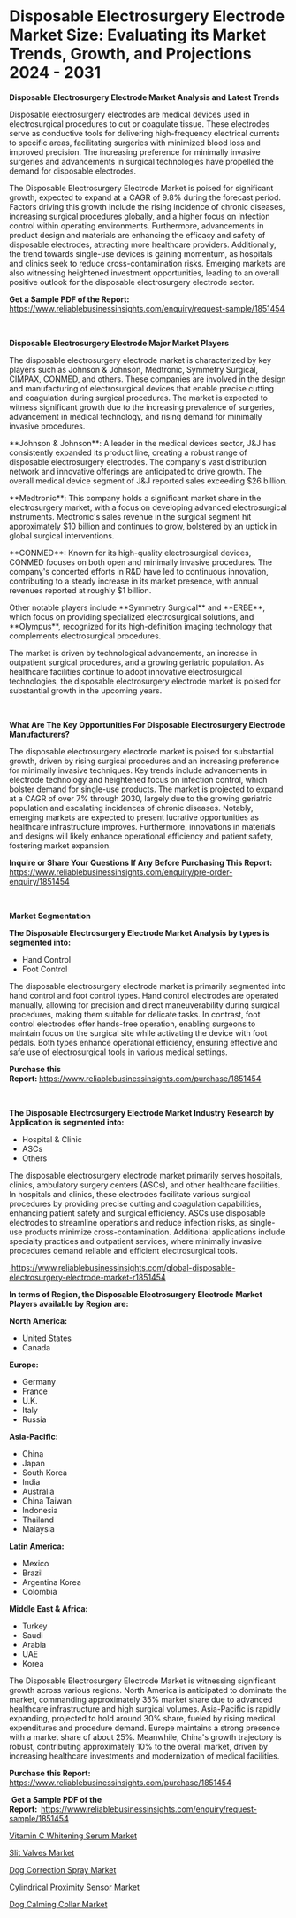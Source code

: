 <p><h1>Disposable Electrosurgery Electrode Market Size: Evaluating its Market Trends, Growth, and Projections 2024 - 2031</h1></p><p><strong>Disposable Electrosurgery Electrode Market Analysis and Latest Trends</strong></p>
<p><p>Disposable electrosurgery electrodes are medical devices used in electrosurgical procedures to cut or coagulate tissue. These electrodes serve as conductive tools for delivering high-frequency electrical currents to specific areas, facilitating surgeries with minimized blood loss and improved precision. The increasing preference for minimally invasive surgeries and advancements in surgical technologies have propelled the demand for disposable electrodes.</p><p>The Disposable Electrosurgery Electrode Market is poised for significant growth, expected to expand at a CAGR of 9.8% during the forecast period. Factors driving this growth include the rising incidence of chronic diseases, increasing surgical procedures globally, and a higher focus on infection control within operating environments. Furthermore, advancements in product design and materials are enhancing the efficacy and safety of disposable electrodes, attracting more healthcare providers. Additionally, the trend towards single-use devices is gaining momentum, as hospitals and clinics seek to reduce cross-contamination risks. Emerging markets are also witnessing heightened investment opportunities, leading to an overall positive outlook for the disposable electrosurgery electrode sector.</p></p>
<p><strong>Get a Sample PDF of the Report:&nbsp;</strong> <a href="https://www.reliablebusinessinsights.com/enquiry/request-sample/1851454?utm_campaign=1726&utm_medium=2&utm_source=Github&utm_content=ia&utm_term=18102024&utm_id=disposable-electrosurgery-electrode">https://www.reliablebusinessinsights.com/enquiry/request-sample/1851454</a></p>
<p>&nbsp;</p>
<p><strong>Disposable Electrosurgery Electrode Major Market Players</strong></p>
<p><p>The disposable electrosurgery electrode market is characterized by key players such as Johnson & Johnson, Medtronic, Symmetry Surgical, CIMPAX, CONMED, and others. These companies are involved in the design and manufacturing of electrosurgical devices that enable precise cutting and coagulation during surgical procedures. The market is expected to witness significant growth due to the increasing prevalence of surgeries, advancement in medical technology, and rising demand for minimally invasive procedures.</p><p>**Johnson & Johnson**: A leader in the medical devices sector, J&J has consistently expanded its product line, creating a robust range of disposable electrosurgery electrodes. The company's vast distribution network and innovative offerings are anticipated to drive growth. The overall medical device segment of J&J reported sales exceeding $26 billion.</p><p>**Medtronic**: This company holds a significant market share in the electrosurgery market, with a focus on developing advanced electrosurgical instruments. Medtronic's sales revenue in the surgical segment hit approximately $10 billion and continues to grow, bolstered by an uptick in global surgical interventions.</p><p>**CONMED**: Known for its high-quality electrosurgical devices, CONMED focuses on both open and minimally invasive procedures. The company's concerted efforts in R&D have led to continuous innovation, contributing to a steady increase in its market presence, with annual revenues reported at roughly $1 billion.</p><p>Other notable players include **Symmetry Surgical** and **ERBE**, which focus on providing specialized electrosurgical solutions, and **Olympus**, recognized for its high-definition imaging technology that complements electrosurgical procedures.</p><p>The market is driven by technological advancements, an increase in outpatient surgical procedures, and a growing geriatric population. As healthcare facilities continue to adopt innovative electrosurgical technologies, the disposable electrosurgery electrode market is poised for substantial growth in the upcoming years.</p></p>
<p>&nbsp;</p>
<p><strong>What Are The Key Opportunities For Disposable Electrosurgery Electrode Manufacturers?</strong></p>
<p><p>The disposable electrosurgery electrode market is poised for substantial growth, driven by rising surgical procedures and an increasing preference for minimally invasive techniques. Key trends include advancements in electrode technology and heightened focus on infection control, which bolster demand for single-use products. The market is projected to expand at a CAGR of over 7% through 2030, largely due to the growing geriatric population and escalating incidences of chronic diseases. Notably, emerging markets are expected to present lucrative opportunities as healthcare infrastructure improves. Furthermore, innovations in materials and designs will likely enhance operational efficiency and patient safety, fostering market expansion.</p></p>
<p><strong>Inquire or Share Your Questions If Any Before Purchasing This Report:</strong> <a href="https://www.reliablebusinessinsights.com/enquiry/pre-order-enquiry/1851454?utm_campaign=1726&utm_medium=2&utm_source=Github&utm_content=ia&utm_term=18102024&utm_id=disposable-electrosurgery-electrode">https://www.reliablebusinessinsights.com/enquiry/pre-order-enquiry/1851454</a></p>
<p>&nbsp;</p>
<p><strong>Market Segmentation</strong></p>
<p><strong>The Disposable Electrosurgery Electrode Market Analysis by types is segmented into:</strong></p>
<p><ul><li>Hand Control</li><li>Foot Control</li></ul></p>
<p><p>The disposable electrosurgery electrode market is primarily segmented into hand control and foot control types. Hand control electrodes are operated manually, allowing for precision and direct maneuverability during surgical procedures, making them suitable for delicate tasks. In contrast, foot control electrodes offer hands-free operation, enabling surgeons to maintain focus on the surgical site while activating the device with foot pedals. Both types enhance operational efficiency, ensuring effective and safe use of electrosurgical tools in various medical settings.</p></p>
<p><strong>Purchase this Report:&nbsp;</strong><a href="https://www.reliablebusinessinsights.com/purchase/1851454?utm_campaign=1726&utm_medium=2&utm_source=Github&utm_content=ia&utm_term=18102024&utm_id=disposable-electrosurgery-electrode">https://www.reliablebusinessinsights.com/purchase/1851454</a></p>
<p>&nbsp;</p>
<p><strong>The Disposable Electrosurgery Electrode Market Industry Research by Application is segmented into:</strong></p>
<p><ul><li>Hospital & Clinic</li><li>ASCs</li><li>Others</li></ul></p>
<p><p>The disposable electrosurgery electrode market primarily serves hospitals, clinics, ambulatory surgery centers (ASCs), and other healthcare facilities. In hospitals and clinics, these electrodes facilitate various surgical procedures by providing precise cutting and coagulation capabilities, enhancing patient safety and surgical efficiency. ASCs use disposable electrodes to streamline operations and reduce infection risks, as single-use products minimize cross-contamination. Additional applications include specialty practices and outpatient services, where minimally invasive procedures demand reliable and efficient electrosurgical tools.</p></p>
<p><a href="https://www.reliablebusinessinsights.com/global-disposable-electrosurgery-electrode-market-r1851454?utm_campaign=1726&utm_medium=2&utm_source=Github&utm_content=ia&utm_term=18102024&utm_id=disposable-electrosurgery-electrode">&nbsp;https://www.reliablebusinessinsights.com/global-disposable-electrosurgery-electrode-market-r1851454</a></p>
<p><strong>In terms of Region, the Disposable Electrosurgery Electrode Market Players available by Region are:</strong></p>
<p>
    <p> <strong> North America: </strong>
        <ul>
            <li>United States</li>
            <li>Canada</li>
        </ul>
        </p> 
    <p> <strong> Europe: </strong>
        <ul>
            <li>Germany</li>
            <li>France</li>
            <li>U.K.</li>
            <li>Italy</li>
            <li>Russia</li>
        </ul>
        </p> 
    <p> <strong> Asia-Pacific: </strong>
        <ul>
            <li>China</li>
            <li>Japan</li>
            <li>South Korea</li>
            <li>India</li>
            <li>Australia</li>
            <li>China Taiwan</li>
            <li>Indonesia</li>
            <li>Thailand</li>
            <li>Malaysia</li>
        </ul>
        </p> 
    <p> <strong> Latin America: </strong>
        <ul>
            <li>Mexico</li>
            <li>Brazil</li>
            <li>Argentina Korea</li>
            <li>Colombia</li>
        </ul>
        </p> 
    <p> <strong> Middle East & Africa: </strong>
        <ul>
            <li>Turkey</li>
            <li>Saudi</li>
            <li>Arabia</li>
            <li>UAE</li>
            <li>Korea</li>
        </ul>
    </p>
    </p>
<p><p>The Disposable Electrosurgery Electrode Market is witnessing significant growth across various regions. North America is anticipated to dominate the market, commanding approximately 35% market share due to advanced healthcare infrastructure and high surgical volumes. Asia-Pacific is rapidly expanding, projected to hold around 30% share, fueled by rising medical expenditures and procedure demand. Europe maintains a strong presence with a market share of about 25%. Meanwhile, China's growth trajectory is robust, contributing approximately 10% to the overall market, driven by increasing healthcare investments and modernization of medical facilities.</p></p>
<p><strong>Purchase this Report: </strong><a href="https://www.reliablebusinessinsights.com/purchase/1851454?utm_campaign=1726&utm_medium=2&utm_source=Github&utm_content=ia&utm_term=18102024&utm_id=disposable-electrosurgery-electrode">https://www.reliablebusinessinsights.com/purchase/1851454</a></p>
<p>&nbsp;<strong>Get a Sample PDF of the Report:&nbsp;&nbsp;</strong><a href="https://www.reliablebusinessinsights.com/enquiry/request-sample/1851454?utm_campaign=1726&utm_medium=2&utm_source=Github&utm_content=ia&utm_term=18102024&utm_id=disposable-electrosurgery-electrode">https://www.reliablebusinessinsights.com/enquiry/request-sample/1851454</a></p>
<p><strong></strong></p>
<p><p><a href="https://www.linkedin.com/pulse/vitamin-c-whitening-serum-market-report-product-type-end-bu3se?utm_campaign=1726&utm_medium=2&utm_source=Github&utm_content=ia&utm_term=18102024&utm_id=disposable-electrosurgery-electrode">Vitamin C Whitening Serum Market</a></p><p><a href="https://www.linkedin.com/pulse/in-depth-slit-valves-market-review-size-share-102cagr-growth-pfvyf?utm_campaign=1726&utm_medium=2&utm_source=Github&utm_content=ia&utm_term=18102024&utm_id=disposable-electrosurgery-electrode">Slit Valves Market</a></p><p><a href="https://www.linkedin.com/pulse/dog-correction-spray-market2024-2031-industry-insights-d6dke?utm_campaign=1726&utm_medium=2&utm_source=Github&utm_content=ia&utm_term=18102024&utm_id=disposable-electrosurgery-electrode">Dog Correction Spray Market</a></p><p><a href="https://www.linkedin.com/pulse/cylindrical-proximity-sensor-market-global-regional-analysis-2bvrf?utm_campaign=1726&utm_medium=2&utm_source=Github&utm_content=ia&utm_term=18102024&utm_id=disposable-electrosurgery-electrode">Cylindrical Proximity Sensor Market</a></p><p><a href="https://www.linkedin.com/pulse/strategic-insights-global-dog-calming-collar-market-trends-t5gke?utm_campaign=1726&utm_medium=2&utm_source=Github&utm_content=ia&utm_term=18102024&utm_id=disposable-electrosurgery-electrode">Dog Calming Collar Market</a></p></p>